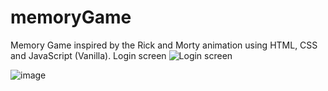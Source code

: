 # memoryGame
Memory Game inspired by the Rick and Morty animation using HTML, CSS and JavaScript (Vanilla).
Login screen
![Login screen](https://github.com/abraaocrvlh42/memoryGame/assets/107937340/8e538e92-c0b1-49eb-a29c-cf4b5bf80a63)

![image](https://github.com/abraaocrvlh42/memoryGame/assets/107937340/3f9cad02-cd77-4d34-bff0-11f49604ff9c)
